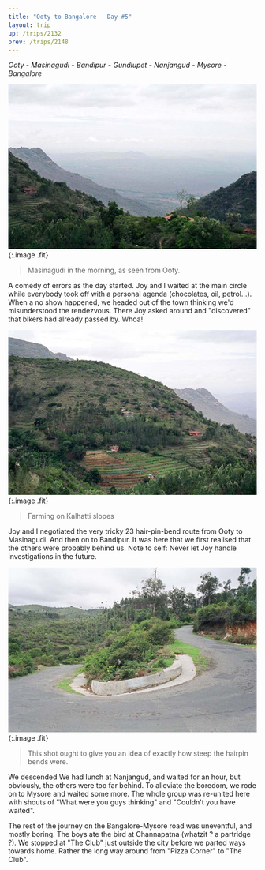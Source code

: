 ```yaml
---
title: "Ooty to Bangalore - Day #5"
layout: trip
up: /trips/2132
prev: /trips/2148
---
```


_Ooty - Masinagudi - Bandipur - Gundlupet - Nanjangud - Mysore - Bangalore_

 ![Landscape](/images/trips/munnar/27050020.jpg 'Landscape'){:.image .fit}

> Masinagudi in the morning, as seen from Ooty.

 A comedy of errors as the day started. Joy and I waited at the main circle while everybody took off with a personal agenda (chocolates, oil, petrol...). When a no show happened, we headed out of the town thinking we'd misunderstood the rendezvous. There Joy asked around and &quot;discovered&quot; that bikers had already passed by. Whoa!

 ![Steppes](/images/trips/munnar/27050021.jpg 'Steppes'){:.image .fit}

> Farming on Kalhatti slopes

 Joy and I negotiated the very tricky 23 hair-pin-bend route from Ooty to Masinagudi. And then on to Bandipur. It was here that we first realised that the others were probably behind us. Note to self: Never let Joy handle investigations in the future.

![Hairpin](/images/trips/munnar/27050022.jpg 'Hairpin'){:.image .fit}

> This shot ought to give you an idea of exactly how steep the hairpin bends were.

 We descended We had lunch at Nanjangud, and waited for an hour, but obviously, the others were too far behind. To alleviate the boredom, we rode on to Mysore and waited some more. The whole group was re-united here with shouts of &quot;What were you guys thinking&quot; and &quot;Couldn't you have waited&quot;.

 The rest of the journey on the Bangalore-Mysore road was uneventful, and mostly boring. The boys ate the bird at Channapatna (whatzit ? a partridge ?). We stopped at &quot;The Club&quot; just outside the city before we parted ways towards home. Rather the long way around from &quot;Pizza Corner&quot; to &quot;The Club&quot;.

